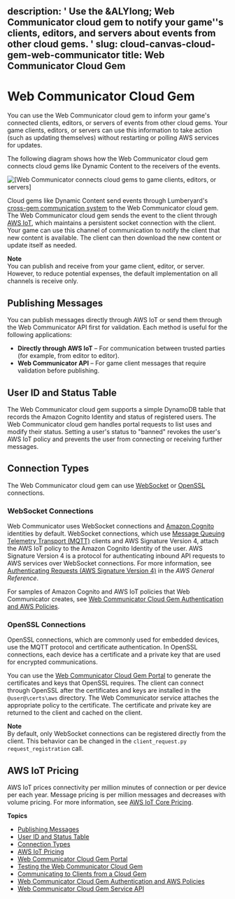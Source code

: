 description: ' Use the &ALYlong; Web Communicator cloud gem to notify your game''s
  clients, editors, and servers about events from other cloud gems. '
slug: cloud-canvas-cloud-gem-web-communicator
title: Web Communicator Cloud Gem
---
# Web Communicator Cloud Gem<a name="cloud-canvas-cloud-gem-web-communicator"></a>

You can use the Web Communicator cloud gem to inform your game's connected clients, editors, or servers of events from other cloud gems\. Your game clients, editors, or servers can use this information to take action \(such as updating themselves\) without restarting or polling AWS services for updates\.

The following diagram shows how the Web Communicator cloud gem connects cloud gems like Dynamic Content to the receivers of the events\. 

![\[Web Communicator connects cloud gems to game clients, editors, or servers\]](/images/userguide/cloud_canvas/cloud-canvas-cloud-gem-web-communicator-1.png)

Cloud gems like Dynamic Content send events through Lumberyard's [cross\-gem communication system](cloud-canvas-cgf-service-api-cross-gem-communication.md) to the Web Communicator cloud gem\. The Web Communicator cloud gem sends the event to the client through [AWS IoT](https://aws.amazon.com/iot-core), which maintains a persistent socket connection with the client\. Your game can use this channel of communication to notify the client that new content is available\. The client can then download the new content or update itself as needed\.

**Note**  
You can publish and receive from your game client, editor, or server\. However, to reduce potential expenses, the default implementation on all channels is receive only\.

## Publishing Messages<a name="cloud-canvas-cloud-gem-web-communicator-publishing-messages"></a>

You can publish messages directly through AWS IoT or send them through the Web Communicator API first for validation\. Each method is useful for the following applications:
+ **Directly through AWS IoT** – For communication between trusted parties \(for example, from editor to editor\)\.
+ **Web Communicator API** – For game client messages that require validation before publishing\.

## User ID and Status Table<a name="cloud-canvas-cloud-gem-web-communicator-user-id-and-status-table"></a>

The Web Communicator cloud gem supports a simple DynamoDB table that records the Amazon Cognito Identity and status of registered users\. The Web Communicator cloud gem handles portal requests to list uses and modify their status\. Setting a user's status to "banned" revokes the user's AWS IoT policy and prevents the user from connecting or receiving further messages\.

## Connection Types<a name="cloud-canvas-cloud-gem-web-communicator-connection-types"></a>

The Web Communicator cloud gem can use [WebSocket](https://en.wikipedia.org/wiki/WebSocket) or [OpenSSL](https://en.wikipedia.org/wiki/OpenSSL) connections\.

### WebSocket Connections<a name="cloud-canvas-cloud-gem-web-communicator-websocket-connections"></a>

Web Communicator uses WebSocket connections and [Amazon Cognito](https://aws.amazon.com/cognito/) identities by default\. WebSocket connections, which use [Message Queuing Telemetry Transport \(MQTT\)](https://en.wikipedia.org/wiki/MQTT) clients and AWS Signature Version 4, attach the AWS IoT policy to the Amazon Cognito Identity of the user\. AWS Signature Version 4 is a protocol for authenticating inbound API requests to AWS services over WebSocket connections\. For more information, see [Authenticating Requests \(AWS Signature Version 4\)](https://docs.aws.amazon.com/general/latest/gr/sig-v4-authenticating-requests.html) in the *AWS General Reference*\.

For samples of Amazon Cognito and AWS IoT policies that Web Communicator creates, see [Web Communicator Cloud Gem Authentication and AWS Policies](cloud-canvas-cloud-gem-web-communicator-policies.md)\.

### OpenSSL Connections<a name="cloud-canvas-cloud-gem-web-communicator-openssl-connections"></a>

OpenSSL connections, which are commonly used for embedded devices, use the MQTT protocol and certificate authentication\. In OpenSSL connections, each device has a certificate and a private key that are used for encrypted communications\. 

You can use the [Web Communicator Cloud Gem Portal](cloud-canvas-cloud-gem-web-communicator-cgp.md) to generate the certificates and keys that OpenSSL requires\. The client can connect through OpenSSL after the certificates and keys are installed in the `@user@\certs\aws` directory\. The Web Communicator service attaches the appropriate policy to the certificate\. The certificate and private key are returned to the client and cached on the client\.

**Note**  
By default, only WebSocket connections can be registered directly from the client\. This behavior can be changed in the `client_request.py` `request_registration` call\.

## AWS IoT Pricing<a name="cloud-canvas-cloud-gem-web-communicator-aws-iot-pricing"></a>

AWS IoT prices connectivity per million minutes of connection or per device per each year\. Message pricing is per million messages and decreases with volume pricing\. For more information, see [AWS IoT Core Pricing](https://aws.amazon.com/iot-core/pricing/)\.

**Topics**
+ [Publishing Messages](#cloud-canvas-cloud-gem-web-communicator-publishing-messages)
+ [User ID and Status Table](#cloud-canvas-cloud-gem-web-communicator-user-id-and-status-table)
+ [Connection Types](#cloud-canvas-cloud-gem-web-communicator-connection-types)
+ [AWS IoT Pricing](#cloud-canvas-cloud-gem-web-communicator-aws-iot-pricing)
+ [Web Communicator Cloud Gem Portal](cloud-canvas-cloud-gem-web-communicator-cgp.md)
+ [Testing the Web Communicator Cloud Gem](cloud-canvas-cloud-gem-web-communicator-sample-level.md)
+ [Communicating to Clients from a Cloud Gem](cloud-canvas-cloud-gem-web-communicator-creating.md)
+ [Web Communicator Cloud Gem Authentication and AWS Policies](cloud-canvas-cloud-gem-web-communicator-policies.md)
+ [Web Communicator Cloud Gem Service API](cloud-canvas-cloud-gem-web-communicator-service-api.md)